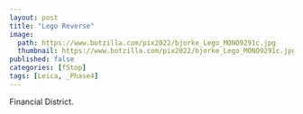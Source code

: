 ```yaml
---
layout: post
title: "Lego Reverse"
image:
  path: https://www.botzilla.com/pix2022/bjorke_Lego_MONO9291c.jpg
  thumbnail: https://www.botzilla.com/pix2022/bjorke_Lego_MONO9291c.jpg
published: false
categories: [fStop]
tags: [Leica, _Phase4]
---
```


Financial District.

